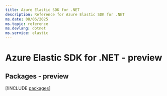 ```yaml
---
title: Azure Elastic SDK for .NET
description: Reference for Azure Elastic SDK for .NET
ms.date: 08/06/2025
ms.topic: reference
ms.devlang: dotnet
ms.service: elastic
---
```

# Azure Elastic SDK for .NET - preview
## Packages - preview
[!INCLUDE [packages](elastic-index.md)]